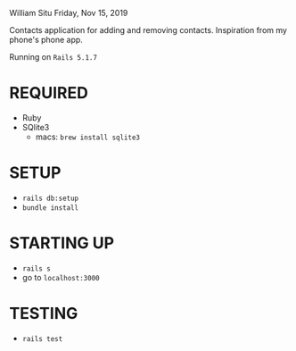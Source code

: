 William Situ
Friday, Nov 15, 2019

Contacts application for adding and removing contacts.
Inspiration from my phone's phone app.

Running on `Rails 5.1.7`

# REQUIRED 
- Ruby
- SQlite3
  - macs: `brew install sqlite3`

# SETUP
- `rails db:setup`
- `bundle install`

# STARTING UP
- `rails s`
- go to `localhost:3000`

# TESTING
- `rails test`